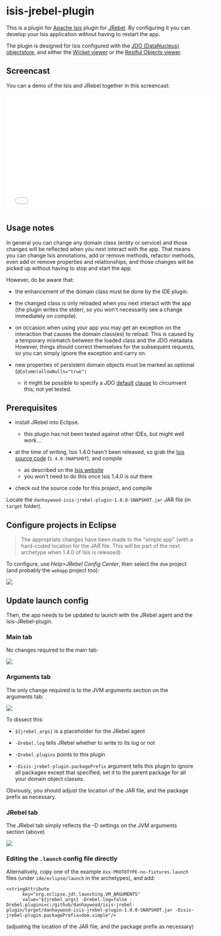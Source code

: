 isis-jrebel-plugin
==================

This is a plugin for [Apache Isis](http://isis.apache.org) plugin for [JRebel](http://zeroturnaround.com/software/jrebel/).  By configuring it you can develop your Isis application without having to restart the app.

The plugin is designed for Isis configured with the [JDO (DataNucleus) objectstore](http://isis.apache.org/components/objectstores/jdo/about.html), and either the [Wicket viewer](http://isis.apache.org/components/viewers/wicket/about.html) or the [Restful Objects viewer](http://isis.apache.org/components/viewers/restfulobjects/about.html).

## Screencast

You can a demo of the Isis and JRebel together in this screencast:

<iframe width="560" height="315" src="//www.youtube.com/embed/PxVgbz3ae_g" frameborder="0" allowfullscreen></iframe>

## Usage notes

In general you can change any domain class (entity or service) and those changes will be reflected when you next interact with the app.  That means you can change Isis annotations, add or remove methods, refactor methods, even add or remove properties and relationships, and those changes will be picked up without having to stop and start the app.

However, do be aware that:

* the enhancement of the domain class must be done by the IDE plugin.

* the changed class is only reloaded when you next interact with the app (the plugin writes the stderr, so you won't necessarily see a change immediately on compile).

* on occasion when using your app you may get an exception on the interaction that causes the domain class(es) to reload.  This is caused by a temporary mismatch between the loaded class and the JDO metadata.  However, things should correct themselves for the subsequent requests, so you can simply ignore the exception and carry on.

* new properties of persistent domain objects must be marked as optional (`@Column(allowNulls="true")`
  * it might be possible to specify a JDO [default](http://www.datanucleus.org/products/accessplatform_3_2/jdo/orm/schema_mapping.html#nullsdefaults) [clause](http://www.datanucleus.org/products/accessplatform_3_2/jdo/annotations.html#Column) to circumvent this; not yet tested.



## Prerequisites

* install JRebel into Eclipse.
   * this plugin has not been tested against other IDEs, but might well work...

* at the time of writing, Isis 1.4.0 hasn't been released, so grab the [Isis source code](http://github.com/apache/isis) (`1.4.0-SNAPSHOT`), and compile
   * as described on the [Isis website](http://isis.apache.org/contributors/building-isis.html)
   * you won't need to do this once Isis 1.4.0 is out there

* check out the source code for this project, and compile


Locate the `danhaywood-isis-jrebel-plugin-1.0.0-SNAPSHOT.jar` JAR file (in `target` folder).


## Configure projects in Eclipse

> The appropriate changes have been made to the "simple app" (with a hard-coded location for the JAR file.  This will be part of the next archetype when 1.4.0 of Isis is released).

To configure, use *Help>JRebel Config Center*, then select the `dom` project (and probably the `webapp` project too):

![](https://raw2.github.com/danhaywood/isis-jrebel-plugin/master/docs/images/eclipse-jrebel-config-center.png)



## Update launch config

Then, the app needs to be updated to launch with the JRebel agent and the Isis-JRebel-plugin.

### Main tab

No changes required to the main tab:

![](https://raw2.github.com/danhaywood/isis-jrebel-plugin/master/docs/images/eclipse-run-config-1.png)


### Arguments tab

The only change required is to the JVM arguments section on the arguments tab:

![](https://raw2.github.com/danhaywood/isis-jrebel-plugin/master/docs/images/eclipse-run-config-2.png)


To dissect this:

* `${jrebel_args}` is a placeholder for the JRebel agent

* `-Drebel.log` tells JRebel whether to write to its log or not

* `-Drebel.plugins` points to this plugin

* `-Disis-jrebel-plugin.packagePrefix` argument tells this plugin to ignore all packages except that specified; set it to the parent package for all your domain object classes.

Obviously, you should adjust the location of the JAR file, and the package prefix as necessary.


### JRebel tab

The JRebel tab simply reflects the -D settings on the JVM arguments section (above)

![](https://raw2.github.com/danhaywood/isis-jrebel-plugin/master/docs/images/eclipse-run-config-3.png)


### Editing the `.launch` config file directly

Alternatively, copy one of the example `Xxx-PROTOTYPE-no-fixtures.launch` files (under `ide/eclipse/launch` in the archetypes), and add:

    <stringAttribute 
          key="org.eclipse.jdt.launching.VM_ARGUMENTS" 
          value="${jrebel_args} -Drebel.log=false -Drebel.plugins=c:/github/danhaywood/isis-jrebel-plugin/target/danhaywood-isis-jrebel-plugin-1.0.0-SNAPSHOT.jar -Disis-jrebel-plugin.packagePrefix=dom.simple"/>

(adjusting the location of the JAR file, and the package prefix as necessary)